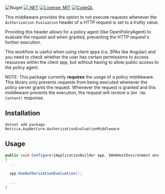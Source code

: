 ![Nuget](https://img.shields.io/nuget/v/Noticia.AspNetCore.AuthorizationEvaluationMiddleware) [![.NET](https://github.com/Noticia-Systems/Noticia.AspNetCore.AuthorizationEvaluationMiddleware/actions/workflows/dotnet.yml/badge.svg)](https://github.com/Noticia-Systems/Noticia.AspNetCore.AuthorizationEvaluationMiddleware/actions/workflows/dotnet.yml) [![License: MIT](https://img.shields.io/badge/License-MIT-green.svg)](https://opensource.org/licenses/MIT) [![CodeQL](https://github.com/Noticia-Systems/Noticia.AspNetCore.AuthorizationEvaluationMiddleware/actions/workflows/codeql-analysis.yml/badge.svg)](https://github.com/Noticia-Systems/Noticia.AspNetCore.AuthorizationEvaluationMiddleware/actions/workflows/codeql-analysis.yml)

This middleware provides the option to not execute requests whenever the `Authorization-Evaluation` header of a HTTP request is set to a truthy value.

Providing this header allows for a policy agent (like OpenPolicyAgent) to evaluate the request and when granted, preventing the HTTP request's further execution.

This workflow is useful when using client apps (i.e. SPAs like Angular) and you need to check whether the user has certain permissions to access resources within the client app, but without having to allow public access to the policy agent.

NOTE: This package currently **requires** the usage of a policy middleware. This library only prevents requests from being executed whenever the policy server grants the request. Whenever the request is granted and this middleware prevents the execution, the request will receive a `204 (No Content)` response.

## Installation

```
dotnet add package Noticia.AspNetCore.AuthorizationEvaluationMiddleware
```

## Usage

```csharp
public void Configure(IApplicationBuilder app, IWebHostEnvironment env)
{
  ...
  
  app.UseAuthorizationEvaluation();
  
  ...
}
```

